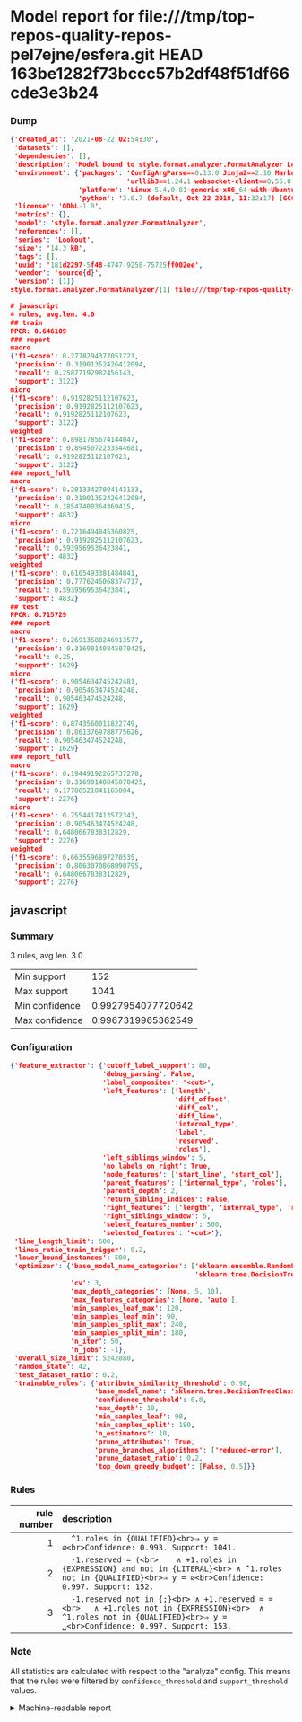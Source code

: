 # Model report for file:///tmp/top-repos-quality-repos-pel7ejne/esfera.git HEAD 163be1282f73bccc57b2df48f51df66cde3e3b24

### Dump

```json
{'created_at': '2021-08-22 02:54:30',
 'datasets': [],
 'dependencies': [],
 'description': 'Model bound to style.format.analyzer.FormatAnalyzer Lookout analyzer.',
 'environment': {'packages': 'ConfigArgParse==0.13.0 Jinja2==2.10 MarkupSafe==1.1.1 PyStemmer==1.3.0 PyYAML==5.1 Pympler==0.5 SQLAlchemy==1.2.10 SQLAlchemy-Utils==0.33.3 asdf==2.3.2 bblfsh==2.12.7 boto==2.49.0 boto3==1.9.130 botocore==1.12.130 cachetools==2.0.1 certifi==2019.3.9 chardet==3.0.4 clint==0.5.1 docker==3.7.0 docker-pycreds==0.4.0 dulwich==0.19.11 grpcio==1.19.0 grpcio-tools==1.19.0 humanfriendly==4.16.1 humanize==0.5.1 idna==2.8 jmespath==0.9.4 jsonschema==2.6.0 lookout-sdk==0.4.1 lookout-sdk-ml==0.19.0 lookout-style==0.2.0 lz4==2.1.6 modelforge==0.12.1 numpy==1.16.2 packaging==19.0 pandas==0.22.0 pip==19.0.3 protobuf==3.7.0 psycopg2-binary==2.7.5 pygtrie==2.3 pyparsing==2.3.1 python-dateutil==2.8.0 python-igraph==0.7.1.post6 pytz==2019.1 requests==2.21.0 requirements-parser==0.2.0 scikit-learn==0.20.1 scikit-optimize==0.5.2 scipy==1.2.1 semantic-version==2.6.0 setuptools==40.8.0 six==1.12.0 smart-open==1.8.1 sourced-ml==0.8.2 spdx==2.5.0 stringcase==1.2.0 tabulate==0.8.2 tqdm==4.31.1 '
                             'urllib3==1.24.1 websocket-client==0.55.0 xxhash==1.3.0',
                 'platform': 'Linux-5.4.0-81-generic-x86_64-with-Ubuntu-18.04-bionic',
                 'python': '3.6.7 (default, Oct 22 2018, 11:32:17) [GCC 8.2.0]'},
 'license': 'ODbL-1.0',
 'metrics': {},
 'model': 'style.format.analyzer.FormatAnalyzer',
 'references': [],
 'series': 'Lookout',
 'size': '14.3 kB',
 'tags': [],
 'uuid': '181d2297-5f48-4747-9258-75725ff002ee',
 'vendor': 'source{d}',
 'version': [1]}
style.format.analyzer.FormatAnalyzer/[1] file:///tmp/top-repos-quality-repos-pel7ejne/esfera.git 163be1282f73bccc57b2df48f51df66cde3e3b24

# javascript
4 rules, avg.len. 4.0
## train
PPCR: 0.646109
### report
macro
{'f1-score': 0.2778294377051721,
 'precision': 0.31901352426412094,
 'recall': 0.25877192982456143,
 'support': 3122}
micro
{'f1-score': 0.9192825112107623,
 'precision': 0.9192825112107623,
 'recall': 0.9192825112107623,
 'support': 3122}
weighted
{'f1-score': 0.8981785674144047,
 'precision': 0.8945072233544681,
 'recall': 0.9192825112107623,
 'support': 3122}
### report_full
macro
{'f1-score': 0.20133427094143133,
 'precision': 0.31901352426412094,
 'recall': 0.18547400364369415,
 'support': 4832}
micro
{'f1-score': 0.7216494845360825,
 'precision': 0.9192825112107623,
 'recall': 0.5939569536423841,
 'support': 4832}
weighted
{'f1-score': 0.6105493381484841,
 'precision': 0.7776246068374717,
 'recall': 0.5939569536423841,
 'support': 4832}
## test
PPCR: 0.715729
### report
macro
{'f1-score': 0.26913580246913577,
 'precision': 0.31690140845070425,
 'recall': 0.25,
 'support': 1629}
micro
{'f1-score': 0.9054634745242481,
 'precision': 0.905463474524248,
 'recall': 0.905463474524248,
 'support': 1629}
weighted
{'f1-score': 0.8743560011822749,
 'precision': 0.8613769788775626,
 'recall': 0.905463474524248,
 'support': 1629}
### report_full
macro
{'f1-score': 0.19449192265737278,
 'precision': 0.31690140845070425,
 'recall': 0.17786521041165004,
 'support': 2276}
micro
{'f1-score': 0.7554417413572343,
 'precision': 0.905463474524248,
 'recall': 0.6480667838312829,
 'support': 2276}
weighted
{'f1-score': 0.6635596897270535,
 'precision': 0.8063070868090795,
 'recall': 0.6480667838312829,
 'support': 2276}
```

## javascript
### Summary
3 rules, avg.len. 3.0

| | |
|-|-|
|Min support|152|
|Max support|1041|
|Min confidence|0.9927954077720642|
|Max confidence|0.9967319965362549|

### Configuration

```json
{'feature_extractor': {'cutoff_label_support': 80,
                       'debug_parsing': False,
                       'label_composites': '<cut>',
                       'left_features': ['length',
                                         'diff_offset',
                                         'diff_col',
                                         'diff_line',
                                         'internal_type',
                                         'label',
                                         'reserved',
                                         'roles'],
                       'left_siblings_window': 5,
                       'no_labels_on_right': True,
                       'node_features': ['start_line', 'start_col'],
                       'parent_features': ['internal_type', 'roles'],
                       'parents_depth': 2,
                       'return_sibling_indices': False,
                       'right_features': ['length', 'internal_type', 'reserved', 'roles'],
                       'right_siblings_window': 5,
                       'select_features_number': 500,
                       'selected_features': '<cut>'},
 'line_length_limit': 500,
 'lines_ratio_train_trigger': 0.2,
 'lower_bound_instances': 500,
 'optimizer': {'base_model_name_categories': ['sklearn.ensemble.RandomForestClassifier',
                                              'sklearn.tree.DecisionTreeClassifier'],
               'cv': 3,
               'max_depth_categories': [None, 5, 10],
               'max_features_categories': [None, 'auto'],
               'min_samples_leaf_max': 120,
               'min_samples_leaf_min': 90,
               'min_samples_split_max': 240,
               'min_samples_split_min': 180,
               'n_iter': 50,
               'n_jobs': -1},
 'overall_size_limit': 5242880,
 'random_state': 42,
 'test_dataset_ratio': 0.2,
 'trainable_rules': {'attribute_similarity_threshold': 0.98,
                     'base_model_name': 'sklearn.tree.DecisionTreeClassifier',
                     'confidence_threshold': 0.8,
                     'max_depth': 10,
                     'min_samples_leaf': 90,
                     'min_samples_split': 180,
                     'n_estimators': 10,
                     'prune_attributes': True,
                     'prune_branches_algorithms': ['reduced-error'],
                     'prune_dataset_ratio': 0.2,
                     'top_down_greedy_budget': [False, 0.5]}}
```

### Rules

| rule number | description |
|----:|:-----|
| 1 | `  ^1.roles in {QUALIFIED}<br>⇒ y = ∅<br>Confidence: 0.993. Support: 1041.` |
| 2 | `  -1.reserved = (<br>	∧ +1.roles in {EXPRESSION} and not in {LITERAL}<br>	∧ ^1.roles not in {QUALIFIED}<br>⇒ y = ∅<br>Confidence: 0.997. Support: 152.` |
| 3 | `  -1.reserved not in {;}<br>	∧ +1.reserved = =<br>	∧ +1.roles not in {EXPRESSION}<br>	∧ ^1.roles not in {QUALIFIED}<br>⇒ y = ␣<br>Confidence: 0.997. Support: 153.` |

### Note
All statistics are calculated with respect to the "analyze" config. This means that the rules were filtered by
`confidence_threshold` and `support_threshold` values.

<details>
    <summary>Machine-readable report</summary>
```json
{"javascript": {"avg_rule_len": 3.0, "max_conf": 0.9967319965362549, "max_support": 1041, "min_conf": 0.9927954077720642, "min_support": 152, "num_rules": 3}}
```
</details>
